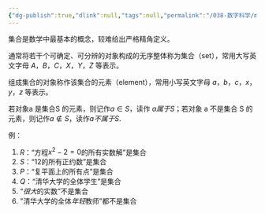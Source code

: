 ```yaml
---
{"dg-publish":true,"dlink":null,"tags":null,"permalink":"/038-数字科学/math/离散数学/集合/","dgPassFrontmatter":true}
---
```



集合是数学中最基本的概念，较难给出严格精角定义。

通常将若干个可确定、可分辨的对象构成的无序整体称为集合（set），常用大写英文字母 $A，B，C，X，Y，Z$ 等表示。

组成集合的对象称作该集合的元素（element），常用小写英文字母 $a，b，c，x，y，z$ 等表示。

若对象a 是集合S 的元素，则记作$a \in S$，读作 $a 属于 S$；若对象 a 不是集合 S 的元素，则记作$a \notin S$，读作$a不属于S$.

例：
1. $R$：“方程$x^2-2=0$的所有实数解”是集合
2. $S$：“$12$的所有正约数”是集合
3. $P$：“复平面上的所有点”是集合
4. $Q$：“清华大学的全体学生”是集合
5. “*很大*的实数”不是集合
6. "清华大学的全体*年轻*教师”都不是集合